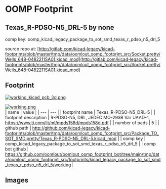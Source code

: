 # OOMP Footprint  
## Texas_R-PDSO-N5_DRL-5  by none  
  
oomp key: oomp_kicad_legacy_package_to_sot_smd_texas_r_pdso_n5_drl_5  
  
source repo at: [http://gitlab.com/kicad-legacy/kicad-footprints/blob/master/tmp/data/oomlout_oomp_footprint_src/Socket.pretty/Wells_648-0482211SA01.kicad_mod](http://gitlab.com/kicad-legacy/kicad-footprints/blob/master/tmp/data/oomlout_oomp_footprint_src/Socket.pretty/Wells_648-0482211SA01.kicad_mod)  
## Footprint  
  
[![working_kicad_pcb_3d.png](working_kicad_pcb_3d_600.png)](working_kicad_pcb_3d.png)  
  
[![working.png](working_600.png)](working.png)  
| name | value | 
| --- | --- | 
| footprint name | Texas_R-PDSO-N5_DRL-5 | 
| footprint description | R-PDSO-N5, DRL, JEDEC MO-293B Var UAAD-1, https://www.ti.com/lit/ml/mpds158d/mpds158d.pdf | 
| number of pads | 5 | 
| github path | http://github.com/kicad-legacy/kicad-footprints/blob/master/tmp/data/oomlout_oomp_footprint_src/Package_TO_SOT_SMD.pretty/Texas_R-PDSO-N5_DRL-5.kicad_mod | 
| oomp key | oomp_kicad_legacy_package_to_sot_smd_texas_r_pdso_n5_drl_5 | 
| oomp bot github | https://github.com/oomlout/oomlout_oomp_footprint_bot/tree/main/tmp/data/oomlout_oomp_footprint_src/footprints/kicad_legacy_package_to_sot_smd_texas_r_pdso_n5_drl_5/working | 
## Images  
